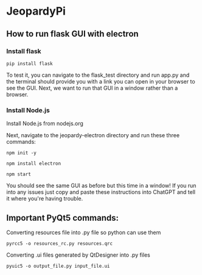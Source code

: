 # JeopardyPi

## How to run flask GUI with electron
### Install flask
```
pip install flask
```
To test it, you can navigate to the flask_test directory and run app.py and the terminal should provide you with a link you can open in your browser to see the GUI. Next, we want to run that GUI in a window rather than a browser.

### Install Node.js
Install Node.js from nodejs.org

Next, navigate to the jeopardy-electron directory and run these three commands:
```
npm init -y
```
```
npm install electron
```
```
npm start
```
You should see the same GUI as before but this time in a window! 
If you run into any issues just copy and paste these instructions into ChatGPT and tell it where you're having trouble. 



## Important PyQt5 commands:

Converting resources file into .py file so python can use them
```
pyrcc5 -o resources_rc.py resources.qrc
```

Converting .ui files generated by QtDesigner into .py files
```
pyuic5 -o output_file.py input_file.ui
```



